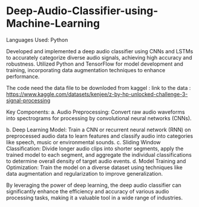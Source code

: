 # Deep-Audio-Classifier-using-Machine-Learning
Languages Used: Python   

Developed and implemented a deep audio classifier using CNNs and LSTMs to accurately  categorize diverse audio signals, achieving high accuracy and robustness. Utilized Python and  TensorFlow for model development and training, incorporating data augmentation techniques  to enhance performance.


The code need the data file to be downloded from kaggel : 
link to the data : https://www.kaggle.com/datasets/kenjee/z-by-hp-unlocked-challenge-3-signal-processing

Key Components:
a.	Audio Preprocessing: Convert raw audio waveforms into spectrograms for processing by convolutional neural networks (CNNs).


b.	Deep Learning Model: Train a CNN or recurrent neural network (RNN) on preprocessed audio data to learn features and classify audio into categories like speech, music or environmental sounds.
c.	Sliding Window Classification: Divide longer audio clips into shorter segments, apply the trained model to each segment, and aggregate the individual classifications to determine overall density of target audio events.
d.	Model Training and Optimization: Train the model on a diverse dataset using techniques like data augmentation and regularization to improve generalization.

By leveraging the power of deep learning, the deep audio classifier can significantly enhance the efficiency and accuracy of various audio processing tasks, making it a valuable tool in a wide range of industries.
